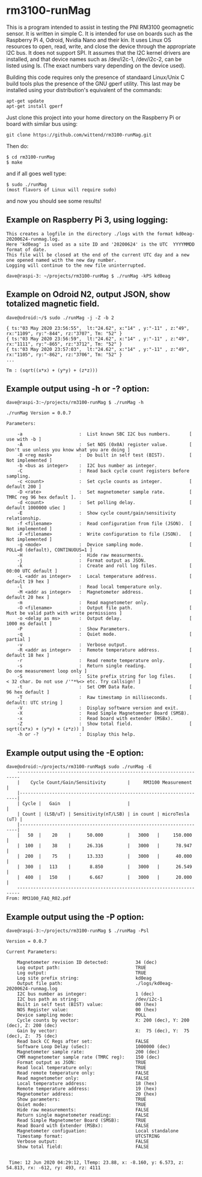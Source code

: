 # rm3100-runMag

This is a program intended to assist in testing the PNI RM3100 geomagnetic sensor.  It is written in simple C. It is intended for use on boards such as the Raspberry Pi 4, Odroid, Nvidia Nano and their kin. It uses Linux
OS resources to open, read, write, and close the device through the appropriate I2C bus.  It does not support SPI.  It assumes that the I2C kernel drivers are installed, and that device names such as /dev/i2c-1,
/dev/i2c-2, can be listed using ls.  (The exact numbers vary depending on the device used).

Building this code requires only the presence of standaard Linux/Unix C build tools plus the presence of the GNU gperf utility.  This last may be installed using your distribution's equivalent of the commands:

    apt-get update
    apt-get install gperf
    

Just clone this project into your home directory on the Raspberry Pi or board with similar bus using:

    git clone https://github.com/wittend/rm3100-runMag.git

Then do:

    $ cd rm3100-runMag
    $ make
    

and if all goes well type:

    $ sudo ./runMag
    (most flavors of Linux will require sudo)
    

and now you should see some results!

## Example on Raspberry Pi 3, using logging:

    This creates a logfile in the directory ./logs with the format kd0eag-20200624-runmag.log.
    Here 'kd0eag' is used as a site ID and '20200624' is the UTC  YYYYMMDD format of date.
    This file will be closed at the end of the current UTC day and a new one opened named with the new day number.
    Logging will continue to the new file uninterrupted.
    
    dave@raspi-3: ~/projects/rm3100-runMag $ ./runMag -kPS kd0eag
    

## Example on Odroid N2, output JSON, show totalized magnetic field.
    
    dave@odroid:~/$ sudo ./runMag -j -Z -b 2
    
    { ts:"03 May 2020 23:56:55",  lt:"24.62", x:"14" , y:"-11" , z:"49", rx:"1109", ry:"-844", rz:"3707", Tm: "52" }
    { ts:"03 May 2020 23:56:59",  lt:"24.62", x:"14" , y:"-11" , z:"49", rx:"1111", ry:"-865", rz:"3712", Tm: "52" }
    { ts:"03 May 2020 23:57:03",  lt:"24.62", x:"14" , y:"-11" , z:"49", rx:"1105", ry:"-862", rz:"3706", Tm: "52" }
    ...
    
    Tm : (sqrt((x*x) + (y*y) + (z*z)))


## Example output using -h or -? option:

    dave@raspi-3:~/projects/rm3100-runMag $ ./runMag -h
    
    ./runMag Version = 0.0.7

    Parameters:
        
        -a                     :  List known SBC I2C bus numbers.       [ use with -b ]
        -A                     :  Set NOS (0x0A) register value.        [ Don't use unless you know what you are doing ]
        -B <reg mask>          :  Do built in self test (BIST).         [ Not implemented ]
        -b <bus as integer>    :  I2C bus number as integer.
        -C                     :  Read back cycle count registers before sampling.
        -c <count>             :  Set cycle counts as integer.          [ default 200 ]
        -D <rate>              :  Set magnetometer sample rate.         [ TMRC reg 96 hex default ].
        -d <count>             :  Set polling delay.                    [ default 1000000 uSec ]
        -E                     :  Show cycle count/gain/sensitivity relationship.
        -f <filename>          :  Read configuration from file (JSON).  [ Not implemented ]
        -F <filename>          :  Write configuration to file (JSON).   [ Not implemented ]
        -g <mode>              :  Device sampling mode.                 [ POLL=0 (default), CONTINUOUS=1 ]
        -H                     :  Hide raw measurments.
        -j                     :  Format output as JSON.
        -k                     :  Create and roll log files.            [ 00:00 UTC default ]
        -L <addr as integer>   :  Local temperature address.            [ default 19 hex ]
        -l                     :  Read local temperature only.
        -M <addr as integer>   :  Magnetometer address.                 [ default 20 hex ]
        -m                     :  Read magnetometer only.
        -O <filename>          :  Output file path.                     [ Must be valid path with write permissions ]
        -o <delay as ms>       :  Output delay.                         [ 1000 ms default ]
        -P                     :  Show Parameters.
        -q                     :  Quiet mode.                           [ partial ]
        -v                     :  Verbose output.
        -R <addr as integer>   :  Remote temperature address.           [ default 18 hex ]
        -r                     :  Read remote temperature only.
        -s                     :  Return single reading.                [ Do one measurement loop only ]
        -S                     :  Site prefix string for log files.     [ < 32 char. Do not use /'"*%<> etc. Try callsign! ]
        -t                     :  Set CMM Data Rate.                    [ 96 hex default ]
        -T                     :  Raw timestamp in milliseconds.        [ default: UTC string ]
        -V                     :  Display software version and exit.
        -X                     :  Read Simple Magnetometer Board (SMSB).
        -x                     :  Read board with extender (MSBx).
        -Z                     :  Show total field.                     [ sqrt((x*x) + (y*y) + (z*z)) ]
        -h or -?               :  Display this help.
        
    
## Example output using the -E option:

    dave@odroid:~/projects/rm3100-runMag$ sudo ./runMag -E
        -----------------------------------------------------------------------
        |    Cycle Count/Gain/Sensitivity        |     RM3100 Measurement     |
        |---------------------------------------------------------------------|
        | Cycle |   Gain   |                     |                            |
        | Count | (LSB/uT) | Sensitivity(nT/LSB) | in count | microTesla (uT) |
        |---------------------------------------------------------------------|
        |   50  |    20    |      50.000         |   3000   |     150.000     |
        |  100  |    38    |      26.316         |   3000   |      78.947     |
        |  200  |    75    |      13.333         |   3000   |      40.000     |
        |  300  |   113    |       8.850         |   3000   |      26.549     |
        |  400  |   150    |       6.667         |   3000   |      20.000     |
        -----------------------------------------------------------------------
    From: RM3100_FAQ_R02.pdf


## Example output using the -P option:
    
    dave@raspi-3:~/projects/rm3100-runMag $ ./runMag -Psl

    Version = 0.0.7
    
    Current Parameters:
        
        Magnetometer revision ID detected:          34 (dec)
        Log output path:                            TRUE
        Log output:                                 TRUE
        Log site prefix string:                     kd0eag
        Output file path:                           ./logs/kd0eag-20200624-runmag.log
        I2C bus number as integer:                  1 (dec)
        I2C bus path as string:                     /dev/i2c-1
        Built in self test (BIST) value:            00 (hex)
        NOS Register value:                         00 (hex)
        Device sampling mode:                       POLL
        Cycle counts by vector:                     X: 200 (dec), Y: 200 (dec), Z: 200 (dec)
        Gain by vector:                             X:  75 (dec), Y:  75 (dec), Z:  75 (dec)
        Read back CC Regs after set:                FALSE
        Software Loop Delay (uSec):                 1000000 (dec)
        Magnetometer sample rate:                   200 (dec)
        CMM magnetometer sample rate (TMRC reg):    150 (dec)
        Format output as JSON:                      TRUE
        Read local temperature only:                TRUE
        Read remote temperature only:               FALSE
        Read magnetometer only:                     FALSE
        Local temperature address:                  18 (hex)
        Remote temperature address:                 19 (hex)
        Magnetometer address:                       20 {hex)
        Show parameters:                            TRUE
        Quiet mode:                                 TRUE
        Hide raw measurements:                      FALSE
        Return single magnetometer reading:         FALSE
        Read Simple Magnetometer Board (SMSB):      TRUE
        Read Board with Extender (MSBx):            FALSE
        Magnetometer configuation:                  Local standalone
        Timestamp format:                           UTCSTRING
        Verbose output:                             FALSE
        Show total field:                           FALSE
        

     Time: 12 Jun 2020 04:29:12, lTemp: 23.88, x: -8.160, y: 6.573, z: 54.813, rx: -612, ry: 493, rz: 4111
